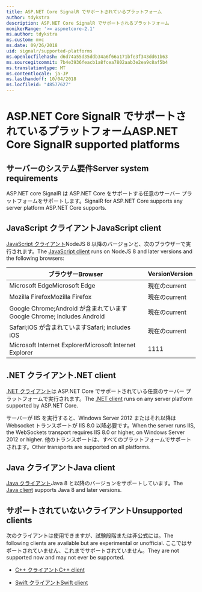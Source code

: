```yaml
---
title: ASP.NET Core SignalR でサポートされているプラットフォーム
author: tdykstra
description: ASP.NET Core SignalR でサポートされるプラットフォーム
monikerRange: '>= aspnetcore-2.1'
ms.author: tdykstra
ms.custom: mvc
ms.date: 09/26/2018
uid: signalr/supported-platforms
ms.openlocfilehash: d6d74a55d35ddb34a6f66a171bfe3f343dd61b63
ms.sourcegitcommit: 7b4e3936feacb1a8fcea7802aab3e2ea9c8af5b4
ms.translationtype: MT
ms.contentlocale: ja-JP
ms.lasthandoff: 10/04/2018
ms.locfileid: "48577627"
---
```

# <a name="aspnet-core-signalr-supported-platforms"></a><span data-ttu-id="61f87-103">ASP.NET Core SignalR でサポートされているプラットフォーム</span><span class="sxs-lookup"><span data-stu-id="61f87-103">ASP.NET Core SignalR supported platforms</span></span>

## <a name="server-system-requirements"></a><span data-ttu-id="61f87-104">サーバーのシステム要件</span><span class="sxs-lookup"><span data-stu-id="61f87-104">Server system requirements</span></span>

<span data-ttu-id="61f87-105">ASP.NET core SignalR は ASP.NET Core をサポートする任意のサーバー プラットフォームをサポートします。</span><span class="sxs-lookup"><span data-stu-id="61f87-105">SignalR for ASP.NET Core supports any server platform ASP.NET Core supports.</span></span>

## <a name="javascript-client"></a><span data-ttu-id="61f87-106">JavaScript クライアント</span><span class="sxs-lookup"><span data-stu-id="61f87-106">JavaScript client</span></span>

<span data-ttu-id="61f87-107">[JavaScript クライアント](https://www.npmjs.com/package/@aspnet/signalr)NodeJS 8 以降のバージョンと、次のブラウザーで実行されます。</span><span class="sxs-lookup"><span data-stu-id="61f87-107">The [JavaScript client](https://www.npmjs.com/package/@aspnet/signalr) runs on NodeJS 8 and later versions and the following browsers:</span></span>

| <span data-ttu-id="61f87-108">ブラウザー</span><span class="sxs-lookup"><span data-stu-id="61f87-108">Browser</span></span> | <span data-ttu-id="61f87-109">Version</span><span class="sxs-lookup"><span data-stu-id="61f87-109">Version</span></span> |
| ------- | ------- |
| <span data-ttu-id="61f87-110">Microsoft Edge</span><span class="sxs-lookup"><span data-stu-id="61f87-110">Microsoft Edge</span></span> | <span data-ttu-id="61f87-111">現在の</span><span class="sxs-lookup"><span data-stu-id="61f87-111">current</span></span> |
| <span data-ttu-id="61f87-112">Mozilla Firefox</span><span class="sxs-lookup"><span data-stu-id="61f87-112">Mozilla Firefox</span></span> | <span data-ttu-id="61f87-113">現在の</span><span class="sxs-lookup"><span data-stu-id="61f87-113">current</span></span> |
| <span data-ttu-id="61f87-114">Google Chrome;Android が含まれています</span><span class="sxs-lookup"><span data-stu-id="61f87-114">Google Chrome; includes Android</span></span> | <span data-ttu-id="61f87-115">現在の</span><span class="sxs-lookup"><span data-stu-id="61f87-115">current</span></span> |
| <span data-ttu-id="61f87-116">Safari;iOS が含まれています</span><span class="sxs-lookup"><span data-stu-id="61f87-116">Safari; includes iOS</span></span> | <span data-ttu-id="61f87-117">現在の</span><span class="sxs-lookup"><span data-stu-id="61f87-117">current</span></span> |
| <span data-ttu-id="61f87-118">Microsoft Internet Explorer</span><span class="sxs-lookup"><span data-stu-id="61f87-118">Microsoft Internet Explorer</span></span> | <span data-ttu-id="61f87-119">11</span><span class="sxs-lookup"><span data-stu-id="61f87-119">11</span></span> |
 
## <a name="net-client"></a><span data-ttu-id="61f87-120">.NET クライアント</span><span class="sxs-lookup"><span data-stu-id="61f87-120">.NET client</span></span>

<span data-ttu-id="61f87-121">[.NET クライアント](https://www.nuget.org/packages/Microsoft.AspNetCore.SignalR/)は ASP.NET Core でサポートされている任意のサーバー プラットフォームで実行されます。</span><span class="sxs-lookup"><span data-stu-id="61f87-121">The [.NET client](https://www.nuget.org/packages/Microsoft.AspNetCore.SignalR/) runs on any server platform supported by ASP.NET Core.</span></span>

<span data-ttu-id="61f87-122">サーバーが IIS を実行すると、Windows Server 2012 またはそれ以降は Websocket トランスポートが IIS 8.0 以降必要です。</span><span class="sxs-lookup"><span data-stu-id="61f87-122">When the server runs IIS, the WebSockets transport requires IIS 8.0 or higher, on Windows Server 2012 or higher.</span></span> <span data-ttu-id="61f87-123">他のトランスポートは、すべてのプラットフォームでサポートされます。</span><span class="sxs-lookup"><span data-stu-id="61f87-123">Other transports are supported on all platforms.</span></span>

## <a name="java-client"></a><span data-ttu-id="61f87-124">Java クライアント</span><span class="sxs-lookup"><span data-stu-id="61f87-124">Java client</span></span>

<span data-ttu-id="61f87-125">[Java クライアント](https://search.maven.org/artifact/com.microsoft.aspnet/signalr)Java 8 と以降のバージョンをサポートしています。</span><span class="sxs-lookup"><span data-stu-id="61f87-125">The [Java client](https://search.maven.org/artifact/com.microsoft.aspnet/signalr) supports Java 8 and later versions.</span></span>

## <a name="unsupported-clients"></a><span data-ttu-id="61f87-126">サポートされていないクライアント</span><span class="sxs-lookup"><span data-stu-id="61f87-126">Unsupported clients</span></span>

<span data-ttu-id="61f87-127">次のクライアントは使用できますが、試験段階または非公式には。</span><span class="sxs-lookup"><span data-stu-id="61f87-127">The following clients are available but are experimental or unofficial.</span></span> <span data-ttu-id="61f87-128">ここではサポートされていません、これまでサポートされていません。</span><span class="sxs-lookup"><span data-stu-id="61f87-128">They are not supported now and may not ever be supported.</span></span>

* [<span data-ttu-id="61f87-129">C++ クライアント</span><span class="sxs-lookup"><span data-stu-id="61f87-129">C++ client</span></span>](https://github.com/aspnet/SignalR/tree/master/clients/cpp)

* [<span data-ttu-id="61f87-130">Swift クライアント</span><span class="sxs-lookup"><span data-stu-id="61f87-130">Swift client</span></span>](https://github.com/moozzyk/SignalR-Client-Swift)
